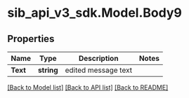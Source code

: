 # sib_api_v3_sdk.Model.Body9
## Properties

Name | Type | Description | Notes
------------ | ------------- | ------------- | -------------
**Text** | **string** | edited message text | 

[[Back to Model list]](../README.md#documentation-for-models) [[Back to API list]](../README.md#documentation-for-api-endpoints) [[Back to README]](../README.md)

